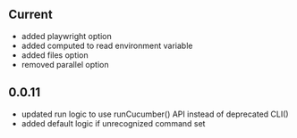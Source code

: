 ## Current

- added playwright option
- added computed to read environment variable
- added files option
- removed parallel option

## 0.0.11

- updated run logic to use runCucumber() API instead of deprecated CLI()
- added default logic if unrecognized command set
